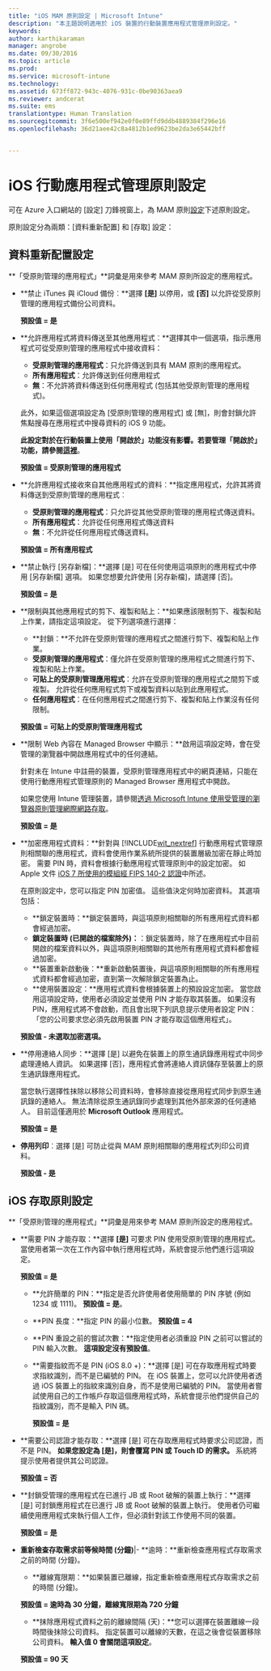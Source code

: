 ```yaml
---
title: "iOS MAM 原則設定 | Microsoft Intune"
description: "本主題說明適用於 iOS 裝置的行動裝置應用程式管理原則設定。"
keywords: 
author: karthikaraman
manager: angrobe
ms.date: 09/30/2016
ms.topic: article
ms.prod: 
ms.service: microsoft-intune
ms.technology: 
ms.assetid: 673ff872-943c-4076-931c-0be90363aea9
ms.reviewer: andcerat
ms.suite: ems
translationtype: Human Translation
ms.sourcegitcommit: 3f6e500ef942e0f0e89ffd9ddb4889384f296e16
ms.openlocfilehash: 36d21aee42c8a4812b1ed9623be2da3e65442bff


---
```


#  iOS 行動應用程式管理原則設定
可在 Azure 入口網站的 [設定] 刀鋒視窗上，為 MAM 原則[設定](create-and-deploy-mobile-app-management-policies-with-microsoft-intune.md)下述原則設定。

原則設定分為兩類：[資料重新配置] 和 [存取] 設定：

##  資料重新配置設定
**「受原則管理的應用程式」**詞彙是用來參考 MAM 原則所設定的應用程式。

- **禁止 iTunes 與 iCloud 備份︰**選擇 **[是]** 以停用，或 **[否]** 以允許從受原則管理的應用程式備份公司資料。

  **預設值 = 是**

- **允許應用程式將資料傳送至其他應用程式︰**選擇其中一個選項，指示應用程式可從受原則管理的應用程式中接收資料：
  - **受原則管理的應用程式**：只允許傳送到具有 MAM 原則的應用程式。
  - **所有應用程式**：允許傳送到任何應用程式
  - **無**：不允許將資料傳送到任何應用程式 (包括其他受原則管理的應用程式)。

  此外，如果這個選項設定為 [受原則管理的應用程式] 或 [無]，則會封鎖允許焦點搜尋在應用程式中搜尋資料的 iOS 9 功能。

  **此設定對於在行動裝置上使用「開啟於」功能沒有影響。若要管理「開啟於」功能，請參閱[這裡](manage-data-transfer-between-ios-apps-with-microsoft-intune.md)**。

  **預設值 = 受原則管理的應用程式**

- **允許應用程式接收來自其他應用程式的資料︰**指定應用程式，允許其將資料傳送到受原則管理的應用程式︰
  -  **受原則管理的應用程式**：只允許從其他受原則管理的應用程式傳送資料。
  -  **所有應用程式**：允許從任何應用程式傳送資料
  -  **無**：不允許從任何應用程式傳送資料。

  **預設值 = 所有應用程式**

- **禁止執行 [另存新檔]：**選擇 [是] 可在任何使用這項原則的應用程式中停用 [另存新檔] 選項。 如果您想要允許使用 [另存新檔]，請選擇 [否]。

  **預設值 = 是**

- **限制與其他應用程式的剪下、複製和貼上：**如果應該限制剪下、複製和貼上作業，請指定這項設定。 從下列選項進行選擇：
  -   **封鎖：**不允許在受原則管理的應用程式之間進行剪下、複製和貼上作業。
  -   **受原則管理的應用程式**：僅允許在受原則管理的應用程式之間進行剪下、複製和貼上作業。
  -   **可貼上的受原則管理應用程式**：允許在受原則管理的應用程式之間剪下或複製。 允許從任何應用程式剪下或複製資料以貼到此應用程式。
  - **任何應用程式**：在任何應用程式之間進行剪下、複製和貼上作業沒有任何限制。

  **預設值 = 可貼上的受原則管理應用程式**

- **限制 Web 內容在 Managed Browser 中顯示：**啟用這項設定時，會在受管理的瀏覽器中開啟應用程式中的任何連結。

  針對未在 Intune 中註冊的裝置，受原則管理應用程式中的網頁連結，只能在使用行動應用程式管理原則的 Managed Browser 應用程式中開啟。

  如果您使用 Intune 管理裝置，請參閱[透過 Microsoft Intune 使用受管理的瀏覽器原則管理網際網路存取](manage-internet-access-using-managed-browser-policies.md)。

    **預設值 = 是**

- **加密應用程式資料：**針對與 [!INCLUDE[wit_nextref](../includes/wit_nextref_md.md)] 行動應用程式管理原則相關聯的應用程式，資料會使用作業系統所提供的裝置層級加密在靜止時加密。 需要 PIN 時，資料會根據行動應用程式管理原則中的設定加密。 如 Apple 文件 [iOS 7 所使用的模組經 FIPS 140-2 認證](http://support.apple.com/en-us/HT202739)中所述。

  在原則設定中，您可以指定 PIN 加密值。  這些值決定何時加密資料。 其選項包括：
  - **鎖定裝置時：**鎖定裝置時，與這項原則相關聯的所有應用程式資料都會經過加密。
  -   **鎖定裝置時 (已開啟的檔案除外)：**：鎖定裝置時，除了在應用程式中目前開啟的檔案資料以外，與這項原則相關聯的其他所有應用程式資料都會經過加密。
  -   **裝置重新啟動後：**重新啟動裝置後，與這項原則相關聯的所有應用程式資料都會經過加密，直到第一次解除鎖定裝置為止。
  -   **使用裝置設定：**應用程式資料會根據裝置上的預設設定加密。
  當您啟用這項設定時，使用者必須設定並使用 PIN 才能存取其裝置。  如果沒有 PIN，應用程式將不會啟動，而且會出現下列訊息提示使用者設定 PIN：「您的公司要求您必須先啟用裝置 PIN 才能存取這個應用程式」。

  **預設值 - 未選取加密選項。**
- **停用連絡人同步：**選擇 [是] 以避免在裝置上的原生通訊錄應用程式中同步處理連絡人資訊。 如果選擇 [否]，應用程式會將連絡人資訊儲存至裝置上的原生通訊錄應用程式。

  當您執行選擇性抹除以移除公司資料時，會移除直接從應用程式同步到原生通訊錄的連絡人。 無法清除從原生通訊錄同步處理到其他外部來源的任何連絡人。 目前這僅適用於 **Microsoft Outlook** 應用程式。

  **預設值 = 是**
  
- **停用列印**︰選擇 [是] 可防止從與 MAM 原則相關聯的應用程式列印公司資料。

    **預設值 - 是**

##  iOS 存取原則設定
**「受原則管理的應用程式」**詞彙是用來參考 MAM 原則所設定的應用程式。
- **需要 PIN 才能存取：**選擇 **[是]** 可要求 PIN 使用受原則管理的應用程式。 當使用者第一次在工作內容中執行應用程式時，系統會提示他們進行這項設定。

  **預設值 = 是**
    -  **允許簡單的 PIN：**指定是否允許使用者使用簡單的 PIN 序號 (例如 1234 或 1111)。 **預設值 = 是**。
    - **PIN 長度：**指定 PIN 的最小位數。 **預設值 = 4**
    - **PIN 重設之前的嘗試次數：**指定使用者必須重設 PIN 之前可以嘗試的 PIN 輸入次數。
  **這項設定沒有預設值**。

  - **需要指紋而不是 PIN (iOS 8.0 +)：**選擇 [是] 可在存取應用程式時要求指紋識別，而不是已編號的 PIN。
在 iOS 裝置上，您可以允許使用者透過 iOS 裝置上的指紋來識別自身，而不是使用已編號的 PIN。 當使用者嘗試使用自己的工作帳戶存取這個應用程式時，系統會提示他們提供自己的指紋識別，而不是輸入 PIN 碼。

    **預設值 = 是**
- **需要公司認證才能存取：**選擇 [是] 可在存取應用程式時要求公司認證，而不是 PIN。 **如果您設定為 [是]，則會覆寫 PIN 或 Touch ID 的需求。** 系統將提示使用者提供其公司認證。

  **預設值 = 否**
- **封鎖受管理的應用程式在已進行 JB 或 Root 破解的裝置上執行：**選擇 [是] 可封鎖應用程式在已進行 JB 或 Root 破解的裝置上執行。 使用者仍可繼續使用應用程式來執行個人工作，但必須針對該工作使用不同的裝置。

  **預設值 = 是**
- **重新檢查存取需求前等候時間 (分鐘)**|-   **逾時：**重新檢查應用程式存取需求之前的時間 (分鐘)。
  -   **離線寬限期：**如果裝置已離線，指定重新檢查應用程式存取需求之前的時間 (分鐘)。

  **預設值 = 逾時為 30 分鐘，離線寬限期為 720 分鐘**
  - **抹除應用程式資料之前的離線間隔 (天)：**您可以選擇在裝置離線一段時間後抹除公司資料。  指定裝置可以離線的天數，在這之後會從裝置移除公司資料。 **輸入值 0 會關閉這項設定**。

  **預設值 = 90 天**



<!--HONumber=Oct16_HO2-->


